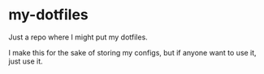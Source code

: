 # my-dotfiles
Just a repo where I might put my dotfiles.

I make this for the sake of storing my configs, but if anyone want to use it, just use it.
